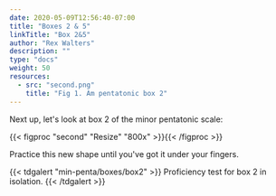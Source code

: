 ```yaml
---
date: 2020-05-09T12:56:40-07:00
title: "Boxes 2 & 5"
linkTitle: "Box 2&5"
author: "Rex Walters"
description: ""
type: "docs"
weight: 50
resources:
  - src: "second.png"
    title: "Fig 1. Am pentatonic box 2"
---
```


Next up, let's look at box 2 of the minor pentatonic scale:

{{< figproc "second" "Resize" "800x" >}}{{< /figproc >}}

Practice this new shape until you've got it under your fingers.

{{< tdgalert "min-penta/boxes/box2" >}}
Proficiency test for box 2 in isolation.
{{< /tdgalert >}}



